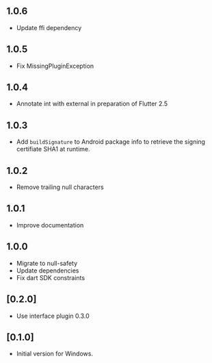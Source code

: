 ## 1.0.6

- Update ffi dependency

## 1.0.5

- Fix MissingPluginException

## 1.0.4

- Annotate int with external in preparation of Flutter 2.5

## 1.0.3

- Add `buildSignature` to Android package info to retrieve the signing certifiate SHA1 at runtime.

## 1.0.2

- Remove trailing null characters

## 1.0.1

- Improve documentation

## 1.0.0

- Migrate to null-safety
- Update dependencies
- Fix dart SDK constraints

## [0.2.0]

- Use interface plugin 0.3.0

## [0.1.0]

- Initial version for Windows.
